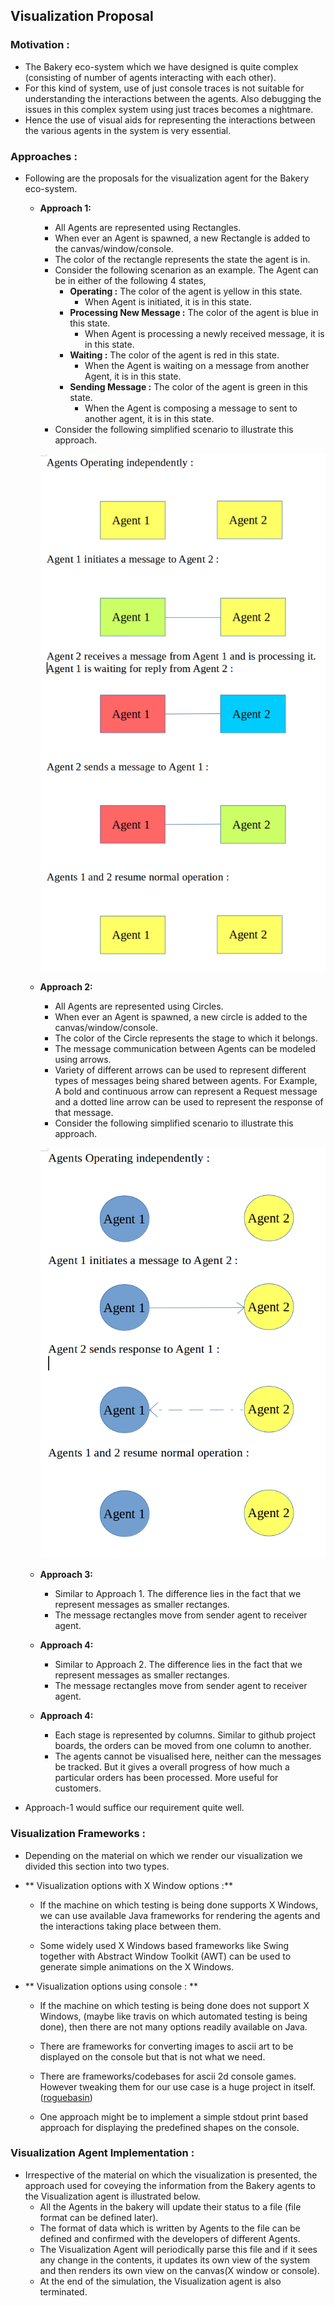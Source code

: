 ## Visualization Proposal

### Motivation :
* The Bakery eco-system which we have designed is quite complex (consisting of number of agents interacting with each other).
* For this kind of system, use of just console traces is not suitable for understanding the interactions between the agents. Also debugging the issues in this complex system using just traces becomes a nightmare.
* Hence the use of visual aids for representing the interactions between the various agents in the system is very essential.

### Approaches :
* Following are the proposals for the visualization agent for the Bakery eco-system.
    * **Approach 1:** 
        * All Agents are represented using Rectangles.
        * When ever an Agent is spawned, a new Rectangle is added to the canvas/window/console.
        * The color of the rectangle represents the state the agent is in.
        * Consider the following scenarion as an example. The Agent can be in either of the following 4 states,
            * **Operating :** The color of the agent is yellow in this state.
                * When Agent is initiated, it is in this state.
            * **Processing New Message :** The color of the agent is blue in this state.
                * When Agent is processing a newly received message, it is in this state.
            * **Waiting :** The color of the agent is red in this state.
                * When the Agent is waiting on a message from another Agent, it is in this state.
            * **Sending Message :** The color of the agent is green in this state.
                * When the Agent is composing a message to sent to another agent, it is in this state.
        * Consider the following simplified scenario to illustrate this approach.

        ![picture alt](Approach1.png "Approach 1")

    * **Approach 2:**
        * All Agents are represented using Circles.
        * When ever an Agent is spawned, a new circle is added to the canvas/window/console.
        * The color of the Circle represents the stage to which it belongs.
        * The message communication between Agents can be modeled using arrows.
        * Variety of different arrows can be used to represent different types of messages being shared between agents. For Example, A bold and continuous arrow can represent a Request message and a dotted line arrow can be used to represent the response of that message.
        * Consider the following simplified scenario to illustrate this approach.

        ![picture alt](Approach2.png "Approach 2")

    
    * **Approach 3:**
        * Similar to Approach 1. The difference lies in the fact that we represent messages as smaller rectanges.
        * The message rectangles move from sender agent to receiver agent.

    * **Approach 4:**
        * Similar to Approach 2. The difference lies in the fact that we represent messages as smaller rectanges.
        * The message rectangles move from sender agent to receiver agent.
    * **Approach 4:**
        * Each stage is represented by columns. Similar to github project boards, the orders can be moved from one column to another. 
        * The agents cannot be visualised here, neither can the messages be tracked. But it gives a overall progress of how much a particular orders has been processed. More useful for customers.

* Approach-1 would suffice our requirement quite well.


### Visualization Frameworks :

* Depending on the material on which we render our visualization we divided this section into two types.

* ** Visualization options with X Window options :**

    * If the machine on which testing is being done supports X Windows, we can use available Java frameworks for rendering the agents and the interactions taking place between them.

    * Some widely used X Windows based frameworks like Swing together with Abstract Window Toolkit (AWT) can be used to generate simple animations on the X Windows.

* ** Visualization options using console : **

    * If the machine on which testing is being done does not support X Windows, (maybe like travis on which automated testing is being done), then there are not many options readily available on Java.

    * There are frameworks for converting images to ascii art to be displayed on the console but that is not what we need.

    * There are frameworks/codebases for ascii 2d console games. However tweaking them for our use case is a huge project in itself. ([roguebasin](http://roguebasin.roguelikedevelopment.org/index.php?title=Main_Page#Java_Roguelike_Development_Guide))

    * One approach might be to implement a simple stdout print based approach for displaying the predefined shapes on the console.

### Visualization Agent Implementation :

* Irrespective of the material on which the visualization is presented, the approach used for coveying the information from the Bakery agents to the Visualization agent is illustrated below.
    * All the Agents in the bakery will update their status to a file (file format can be defined later).
    * The format of data which is written by Agents to the file can be defined and confirmed with the developers of different Agents.
    * The Visualization Agent will periodically parse this file and if it sees any change in the contents, it updates its own view of the system and then renders its own view on the canvas(X window or console).
    * At the end of the simulation, the Visualization agent is also terminated.
